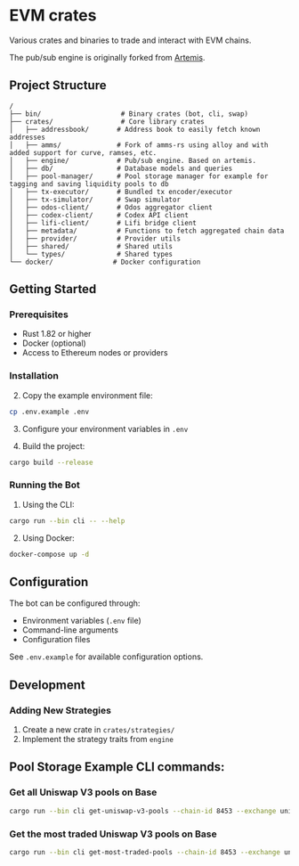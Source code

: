 # EVM crates 

Various crates and binaries to trade and interact with EVM chains.

The pub/sub engine is originally forked from [Artemis](https://github.com/paradigmxyz/artemis).

## Project Structure

```
/
├── bin/                    # Binary crates (bot, cli, swap)
├── crates/                 # Core library crates
│   ├── addressbook/       # Address book to easily fetch known addresses
│   ├── amms/              # Fork of amms-rs using alloy and with added support for curve, ramses, etc.  
│   ├── engine/            # Pub/sub engine. Based on artemis.
│   ├── db/                # Database models and queries
│   ├── pool-manager/      # Pool storage manager for example for tagging and saving liquidity pools to db
│   ├── tx-executor/       # Bundled tx encoder/executor
│   ├── tx-simulator/      # Swap simulator
│   ├── odos-client/       # Odos aggregator client
│   ├── codex-client/      # Codex API client
│   ├── lifi-client/       # Lifi bridge client
│   ├── metadata/          # Functions to fetch aggregated chain data
│   ├── provider/          # Provider utils
│   ├── shared/            # Shared utils
│   └── types/             # Shared types
└── docker/               # Docker configuration
```

## Getting Started

### Prerequisites

- Rust 1.82 or higher
- Docker (optional)
- Access to Ethereum nodes or providers

### Installation

2. Copy the example environment file:
```bash
cp .env.example .env
```

3. Configure your environment variables in `.env`

4. Build the project:
```bash
cargo build --release
```

### Running the Bot

1. Using the CLI:
```bash
cargo run --bin cli -- --help
```

2. Using Docker:
```bash
docker-compose up -d
```

## Configuration

The bot can be configured through:
- Environment variables (`.env` file)
- Command-line arguments
- Configuration files

See `.env.example` for available configuration options.

## Development

### Adding New Strategies

1. Create a new crate in `crates/strategies/`
2. Implement the strategy traits from `engine`


## Pool Storage Example CLI commands:

### Get all Uniswap V3 pools on Base
```bash
cargo run --bin cli get-uniswap-v3-pools --chain-id 8453 --exchange uniswap-v3 --from-block 0 --step 5000 --tag univ3-base
```

### Get the most traded Uniswap V3 pools on Base
```bash
cargo run --bin cli get-most-traded-pools --chain-id 8453 --exchange uniswap-v3 --limit 100 --min-volume 100000 --tag univ3-base-most-traded
```

